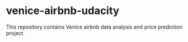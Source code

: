 # venice-airbnb-udacity
This repository contains Venice airbnb data analysis and price prediction project.
